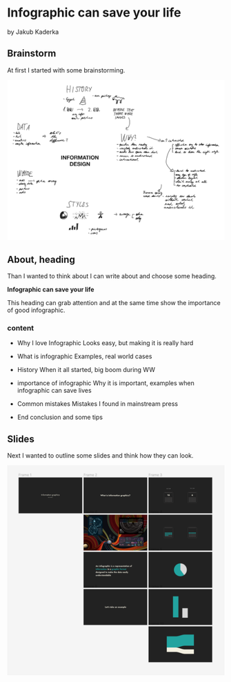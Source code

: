 # Infographic can save your life

by Jakub Kaderka

## Brainstorm

At first I started with some brainstorming.

![Photo of brainstorming session with lots of ideas.](images/Brainstorm.png)


## About, heading

Than I wanted to think about I can write about and choose some heading.

**Infographic can save your life**

This heading can grab attention and at the same time show the importance of good infographic.

### content

- Why I love Infographic
Looks easy, but making it is really hard

- What is infographic
Examples, real world cases

- History
When it all started, big boom during WW

- importance of infographic
Why it is important, examples when infographic can save lives

- Common mistakes
Mistakes I found in mainstream press

- End
conclusion and some tips 


## Slides

Next I wanted to outline some slides and think how they can look.

![Photo of few slides I wanted to show.](images/Slides.png)

